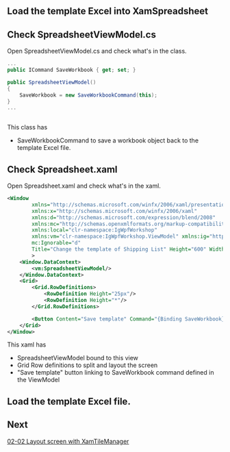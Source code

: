 ## Load the template Excel into XamSpreadsheet

## Check SpreadsheetViewModel.cs

Open SpreadsheetViewModel.cs and check what's in the class.

```cs
...
public ICommand SaveWorkbook { get; set; }

public SpreadsheetViewModel()
{
    SaveWorkbook = new SaveWorkbookCommand(this);
}
...
    
```

This class has
 - SaveWorkbookCommand to save a workbook object back to the template Excel file.

## Check Spreadsheet.xaml

Open Spreadsheet.xaml and check what's in the xaml.
```xml
<Window
        xmlns="http://schemas.microsoft.com/winfx/2006/xaml/presentation"
        xmlns:x="http://schemas.microsoft.com/winfx/2006/xaml"
        xmlns:d="http://schemas.microsoft.com/expression/blend/2008"
        xmlns:mc="http://schemas.openxmlformats.org/markup-compatibility/2006"
        xmlns:local="clr-namespace:IgWpfWorkshop"
        xmlns:vm="clr-namespace:IgWpfWorkshop.ViewModel" xmlns:ig="http://schemas.infragistics.com/xaml" xmlns:Custom="http://infragistics.com/DataPresenter" x:Class="IgWpfWorkshop.Spreadsheet"
        mc:Ignorable="d"
        Title="Change the template of Shipping List" Height="600" Width="1000"
        >
    <Window.DataContext>
        <vm:SpreadsheetViewModel/>
    </Window.DataContext>
    <Grid>
        <Grid.RowDefinitions>
            <RowDefinition Height="25px"/>
            <RowDefinition Height="*"/>
        </Grid.RowDefinitions>

        <Button Content="Save template" Command="{Binding SaveWorkbook}" Grid.Column="0"/>
    </Grid>
</Window>
```

This xaml has
 - SpreadsheetViewModel bound to this view
 - Grid Row definitions to split and layout the screen
 - "Save template" button linking to SaveWorkbook command defined in the ViewModel

## Load the template Excel file.



## Next
[02-02 Layout screen with XamTileManager](02-02-Layout-screen-with-XamTileManager.md)
